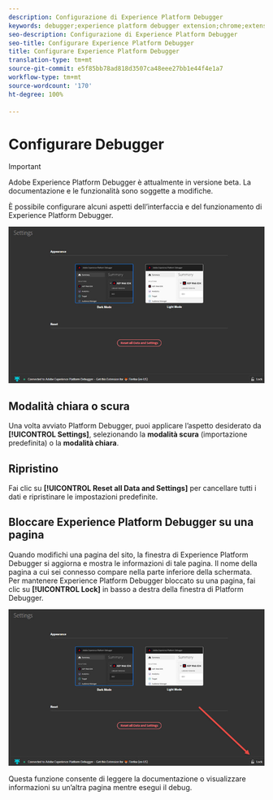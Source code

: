 ```yaml
---
description: Configurazione di Experience Platform Debugger
keywords: debugger;experience platform debugger extension;chrome;extension;configure
seo-description: Configurazione di Experience Platform Debugger
seo-title: Configurare Experience Platform Debugger
title: Configurare Experience Platform Debugger
translation-type: tm+mt
source-git-commit: e5f85bb78ad818d3507ca48eee27bb1e44f4e1a7
workflow-type: tm+mt
source-wordcount: '170'
ht-degree: 100%

---
```



# Configurare Debugger

>[!IMPORTANT]
>
>Adobe Experience Platform Debugger è attualmente in versione beta. La documentazione e le funzionalità sono soggette a modifiche.

È possibile configurare alcuni aspetti dell’interfaccia e del funzionamento di Experience Platform Debugger.

![](assets/settings.jpg)

## Modalità chiara o scura

Una volta avviato Platform Debugger, puoi applicare l’aspetto desiderato da **[!UICONTROL Settings]**, selezionando la **modalità scura** (importazione predefinita) o la **modalità chiara**.

## Ripristino

Fai clic su **[!UICONTROL Reset all Data and Settings]** per cancellare tutti i dati e ripristinare le impostazioni predefinite.

## Bloccare Experience Platform Debugger su una pagina

Quando modifichi una pagina del sito, la finestra di Experience Platform Debugger si aggiorna e mostra le informazioni di tale pagina. Il nome della pagina a cui sei connesso compare nella parte inferiore della schermata. Per mantenere Experience Platform Debugger bloccato su una pagina, fai clic su **[!UICONTROL Lock]** in basso a destra della finestra di Platform Debugger.

![](assets/lock.jpg)

Questa funzione consente di leggere la documentazione o visualizzare informazioni su un’altra pagina mentre esegui il debug.